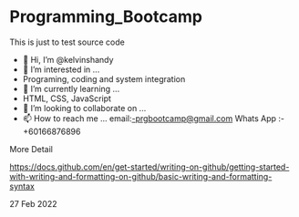 # Programming_Bootcamp
This is just to test source code


- 👋 Hi, I’m @kelvinshandy
- 👀 I’m interested in ...
-   Programing, coding and system integration
- 🌱 I’m currently learning ...
-   HTML, CSS, JavaScript
- 💞️ I’m looking to collaborate on ...
- 📫 How to reach me ...
    email:-prgbootcamp@gmail.com
    Whats App :- +60166876896
<!---
kelvinshandy/kelvinshandy is a ✨ special ✨ repository because its `README.md` (this file) appears on your GitHub profile.
You can click the Preview link to take a look at your changes.
--->

More Detail

https://docs.github.com/en/get-started/writing-on-github/getting-started-with-writing-and-formatting-on-github/basic-writing-and-formatting-syntax


27 Feb 2022